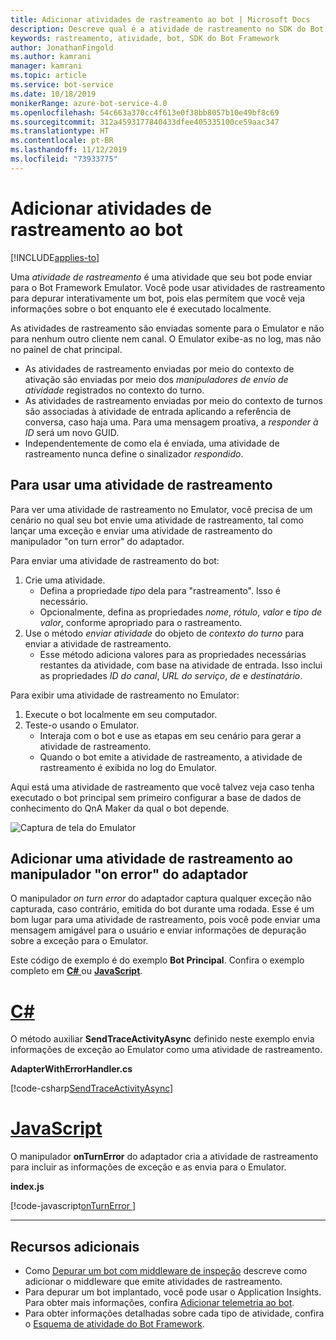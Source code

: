 ```yaml
---
title: Adicionar atividades de rastreamento ao bot | Microsoft Docs
description: Descreve qual é a atividade de rastreamento no SDK do Bot Framework e como usá-la.
keywords: rastreamento, atividade, bot, SDK do Bot Framework
author: JonathanFingold
ms.author: kamrani
manager: kamrani
ms.topic: article
ms.service: bot-service
ms.date: 10/18/2019
monikerRange: azure-bot-service-4.0
ms.openlocfilehash: 54c663a370cc4f613e0f38bb8057b10e49bf8c69
ms.sourcegitcommit: 312a4593177840433dfee405335100ce59aac347
ms.translationtype: HT
ms.contentlocale: pt-BR
ms.lasthandoff: 11/12/2019
ms.locfileid: "73933775"
---
```

# <a name="add-trace-activities-to-your-bot"></a>Adicionar atividades de rastreamento ao bot

[!INCLUDE[applies-to](../includes/applies-to.md)]

<!-- What is it and why use it -->

Uma _atividade de rastreamento_ é uma atividade que seu bot pode enviar para o Bot Framework Emulator.
Você pode usar atividades de rastreamento para depurar interativamente um bot, pois elas permitem que você veja informações sobre o bot enquanto ele é executado localmente.

<!-- Details -->

As atividades de rastreamento são enviadas somente para o Emulator e não para nenhum outro cliente nem canal.
O Emulator exibe-as no log, mas não no painel de chat principal.

- As atividades de rastreamento enviadas por meio do contexto de ativação são enviadas por meio dos _manipuladores de envio de atividade_ registrados no contexto do turno.
- As atividades de rastreamento enviadas por meio do contexto de turnos são associadas à atividade de entrada aplicando a referência de conversa, caso haja uma.
  Para uma mensagem proativa, a _responder à ID_ será um novo GUID.
- Independentemente de como ela é enviada, uma atividade de rastreamento nunca define o sinalizador _respondido_.

## <a name="to-use-a-trace-activity"></a>Para usar uma atividade de rastreamento

Para ver uma atividade de rastreamento no Emulator, você precisa de um cenário no qual seu bot envie uma atividade de rastreamento, tal como lançar uma exceção e enviar uma atividade de rastreamento do manipulador "on turn error" do adaptador.

Para enviar uma atividade de rastreamento do bot:

1. Crie uma atividade.
   - Defina a propriedade _tipo_ dela para "rastreamento". Isso é necessário.
   - Opcionalmente, defina as propriedades _nome_, _rótulo_, _valor_ e _tipo de valor_, conforme apropriado para o rastreamento.
1. Use o método _enviar atividade_ do objeto de _contexto do turno_ para enviar a atividade de rastreamento.
   - Esse método adiciona valores para as propriedades necessárias restantes da atividade, com base na atividade de entrada.
     Isso inclui as propriedades _ID do canal_, _URL do serviço_, _de_ e _destinatário_.

Para exibir uma atividade de rastreamento no Emulator:

1. Execute o bot localmente em seu computador.
1. Teste-o usando o Emulator.
   - Interaja com o bot e use as etapas em seu cenário para gerar a atividade de rastreamento.
   - Quando o bot emite a atividade de rastreamento, a atividade de rastreamento é exibida no log do Emulator.

Aqui está uma atividade de rastreamento que você talvez veja caso tenha executado o bot principal sem primeiro configurar a base de dados de conhecimento do QnA Maker da qual o bot depende.

![Captura de tela do Emulator](./media/using-trace-activities.png)

## <a name="add-a-trace-activity-to-the-adapters-on-error-handler"></a>Adicionar uma atividade de rastreamento ao manipulador "on error" do adaptador

O manipulador _on turn error_ do adaptador captura qualquer exceção não capturada, caso contrário, emitida do bot durante uma rodada.
Esse é um bom lugar para uma atividade de rastreamento, pois você pode enviar uma mensagem amigável para o usuário e enviar informações de depuração sobre a exceção para o Emulator.

Este código de exemplo é do exemplo **Bot Principal**. Confira o exemplo completo em [**C#** ](https://aka.ms/cs-core-sample) ou [**JavaScript**](https://aka.ms/js-core-sample).

# <a name="ctabcsharp"></a>[C#](#tab/csharp)

O método auxiliar **SendTraceActivityAsync** definido neste exemplo envia informações de exceção ao Emulator como uma atividade de rastreamento.

**AdapterWithErrorHandler.cs**

[!code-csharp[SendTraceActivityAsync](~/../BotBuilder-Samples/samples/csharp_dotnetcore/13.core-bot/AdapterWithErrorHandler.cs?range=16-51&highlight=33-34)]

# <a name="javascripttabjavascript"></a>[JavaScript](#tab/javascript)

O manipulador **onTurnError** do adaptador cria a atividade de rastreamento para incluir as informações de exceção e as envia para o Emulator.

**index.js**

[!code-javascript[onTurnError ](~/../BotBuilder-Samples/samples/javascript_nodejs/13.core-bot/index.js?range=35-57&highlight=8-14)]

---

## <a name="additional-resources"></a>Recursos adicionais

- Como [Depurar um bot com middleware de inspeção](../bot-service-debug-inspection-middleware.md) descreve como adicionar o middleware que emite atividades de rastreamento.
- Para depurar um bot implantado, você pode usar o Application Insights. Para obter mais informações, confira [Adicionar telemetria ao bot](bot-builder-telemetry.md).
- Para obter informações detalhadas sobre cada tipo de atividade, confira o [Esquema de atividade do Bot Framework](https://aka.ms/botSpecs-activitySchema).
